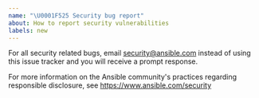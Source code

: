 ```yaml
---
name: "\U0001F525 Security bug report"
about: How to report security vulnerabilities
labels: new
---
```


For all security related bugs, email security@ansible.com instead of using this issue tracker and you will receive a prompt response.

For more information on the Ansible community's practices regarding responsible disclosure, see https://www.ansible.com/security
